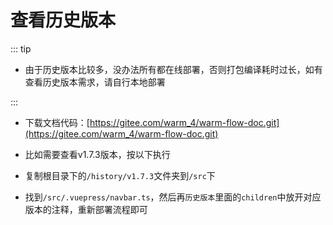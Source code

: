 # 查看历史版本
::: tip

- 由于历史版本比较多，没办法所有都在线部署，否则打包编译耗时过长，如有查看历史版本需求，请自行本地部署

:::


- 下载文档代码：[https://gitee.com/warm_4/warm-flow-doc.git](https://gitee.com/warm_4/warm-flow-doc.git)

- 比如需要查看v1.7.3版本，按以下执行

- 复制根目录下的`/history/v1.7.3`文件夹到`/src`下

- 找到`/src/.vuepress/navbar.ts`，然后再`历史版本`里面的`children`中放开对应版本的注释，重新部署流程即可


